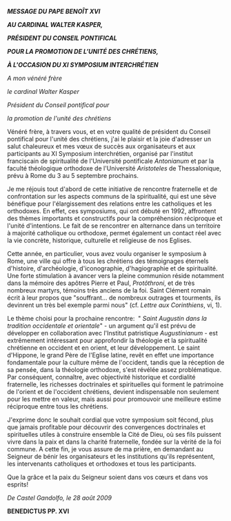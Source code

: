 ***MESSAGE DU PAPE BENOÎT XVI***

***AU CARDINAL WALTER KASPER,***

***PRÉSIDENT DU CONSEIL PONTIFICAL***

***POUR LA PROMOTION DE L’UNITÉ DES CHRÉTIENS,***

***À L'OCCASION DU XI SYMPOSIUM INTERCHRÉTIEN***

*A mon vénéré frère*

*le cardinal Walter Kasper*

*Président du Conseil pontifical pour*

*la promotion de l'unité des chrétiens*

Vénéré frère, à travers vous, et en votre qualité de président du Conseil pontifical pour l'unité des chrétiens, j'ai le plaisir et la joie d'adresser un salut chaleureux et mes vœux de succès aux organisateurs et aux participants au XI Symposium interchrétien, organisé par l'institut franciscain de spiritualité de l'Université pontificale *Antonianum* et par la faculté théologique orthodoxe de l'Université *Aristoteles* de Thessalonique, prévu à Rome du 3 au 5 septembre prochains.

Je me réjouis tout d'abord de cette initiative de rencontre fraternelle et de confrontation sur les aspects communs de la spiritualité, qui est une sève bénéfique pour l'élargissement des relations entre les catholiques et les orthodoxes. En effet, ces symposiums, qui ont débuté en 1992, affrontent des thèmes importants et constructifs pour la compréhension réciproque et l'unité d'intentions. Le fait de se rencontrer en alternance dans un territoire à majorité catholique ou orthodoxe, permet également un contact réel avec la vie concrète, historique, culturelle et religieuse de nos Eglises.

Cette année, en particulier, vous avez voulu organiser le symposium à Rome, une ville qui offre à tous les chrétiens des témoignages éternels d'histoire, d'archéologie, d'iconographie, d'hagiographie et de spiritualité. Une forte stimulation à avancer vers la pleine communion réside notamment dans la mémoire des apôtres Pierre et Paul, *Protôthroni*, et de très nombreux martyrs, témoins très anciens de la foi. Saint Clément romain écrit à leur propos que "souffrant... de nombreux outrages et tourments, ils devinrent un très bel exemple parmi nous" (cf. *Lettre aux Corinthiens*, vi, 1).

Le thème choisi pour la prochaine rencontre:  " *Saint Augustin dans la tradition occidentale et orientale*" \- un argument qu'il est prévu de développer en collaboration avec l'Institut patristique *Augustinianum* \- est extrêmement intéressant pour approfondir la théologie et la spiritualité chrétienne en occident et en orient, et leur développement. Le saint d'Hippone, le grand Père de l'Eglise latine, revêt en effet une importance fondamentale pour la culture même de l'occident, tandis que la réception de sa pensée, dans la théologie orthodoxe, s'est révélée assez problématique. Par conséquent, connaître, avec objectivité historique et cordialité fraternelle, les richesses doctrinales et spirituelles qui forment le patrimoine de l'orient et de l'occident chrétiens, devient indispensable non seulement pour les mettre en valeur, mais aussi pour promouvoir une meilleure estime réciproque entre tous les chrétiens.

J'exprime donc le souhait cordial que votre symposium soit fécond, plus que jamais profitable pour découvrir des convergences doctrinales et spirituelles utiles à construire ensemble la Cité de Dieu, où ses fils puissent vivre dans la paix et dans la charité fraternelle, fondée sur la vérité de la foi commune. A cette fin, je vous assure de ma prière, en demandant au Seigneur de bénir les organisateurs et les institutions qu'ils représentent, les intervenants catholiques et orthodoxes et tous les participants.

Que la grâce et la paix du Seigneur soient dans vos cœurs et dans vos esprits!

*De Castel Gandolfo, le 28 août 2009*

**BENEDICTUS PP. XVI**